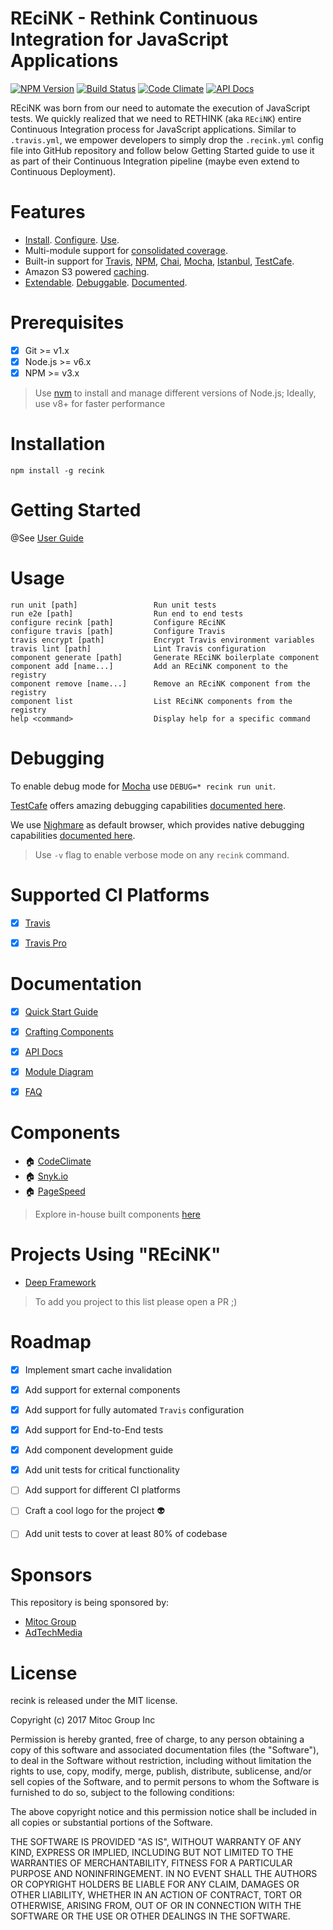REciNK - Rethink Continuous Integration for JavaScript Applications
===================================================================

[![NPM Version](https://badge.fury.io/js/recink.svg?maxAge=0)](https://npmjs.org/package/recink)
[![Build Status](https://travis-ci.org/MitocGroup/recink.svg?branch=master&maxAge=0)](https://travis-ci.org/MitocGroup/recink)
[![Code Climate](https://codeclimate.com/github/MitocGroup/recink/badges/coverage.svg?maxAge=0)](https://codeclimate.com/github/MitocGroup/recink)
[![API Docs](https://mitocgroup.github.io/recink/api/badge.svg?maxAge=0)](https://mitocgroup.github.io/recink/api/)


REciNK was born from our need to automate the execution of JavaScript tests.
We quickly realized that we need to RETHINK (aka `REciNK`) entire Continuous
Integration process for JavaScript applications. Similar to `.travis.yml`, we
empower developers to simply drop the `.recink.yml` config file into GitHub
repository and follow below Getting Started guide to use it as part of their
Continuous Integration pipeline (maybe even extend to Continuous Deployment).


# Features

- [Install](https://github.com/MitocGroup/recink#installation).
[Configure](https://github.com/MitocGroup/recink/blob/master/docs/guide.md#configuring-github-project).
[Use](https://github.com/MitocGroup/recink#usage).
- Multi-module support for
[consolidated coverage](https://github.com/MitocGroup/recink/blob/master/bin/templates/.recink.yml#L50).
- Built-in support for [Travis](https://travis-ci.org),
[NPM](https://www.npmjs.com), [Chai](http://chaijs.com),
[Mocha](http://mochajs.org), [Istanbul](https://istanbul.js.org),
[TestCafe](https://devexpress.github.io/testcafe).
- Amazon S3 powered
[caching](https://github.com/MitocGroup/recink/blob/master/bin/templates/.recink.yml#L10).
- [Extendable](https://github.com/MitocGroup/recink#components-inhouse--3rd-party).
[Debuggable](https://github.com/MitocGroup/recink#debugging).
[Documented](https://github.com/MitocGroup/recink#documentation).


# Prerequisites

- [x] Git >= v1.x
- [x] Node.js >= v6.x
- [x] NPM >= v3.x

> Use [nvm](https://github.com/creationix/nvm#installation) to install and
manage different versions of Node.js; Ideally, use v8+ for faster performance


# Installation

`npm install -g recink`


# Getting Started

@See [User Guide](https://github.com/MitocGroup/recink/blob/master/docs/guide.md#configuring-github-project)


# Usage

```
run unit [path]                 Run unit tests                              
run e2e [path]                  Run end to end tests                        
configure recink [path]         Configure REciNK                            
configure travis [path]         Configure Travis                            
travis encrypt [path]           Encrypt Travis environment variables        
travis lint [path]              Lint Travis configuration                   
component generate [path]       Generate REciNK boilerplate component       
component add [name...]         Add an REciNK component to the registry     
component remove [name...]      Remove an REciNK component from the registry
component list                  List REciNK components from the registry    
help <command>                  Display help for a specific command   
```


# Debugging

To enable debug mode for [Mocha](http://mochajs.org) use `DEBUG=* recink run unit`.

[TestCafe](https://devexpress.github.io/testcafe) offers amazing debugging capabilities
[documented here](http://devexpress.github.io/testcafe/documentation/test-api/debugging.html).

We use [Nighmare](https://github.com/ryx/testcafe-browser-provider-nightmare)
as default browser, which provides native debugging capabilities
[documented here](https://github.com/ryx/testcafe-browser-provider-nightmare#debugging).

> Use `-v` flag to enable verbose mode on any `recink` command.


# Supported CI Platforms

- [x] [Travis](https://travis-ci.org)
- [x] [Travis Pro](https://travis-ci.com)


# Documentation

- [x] [Quick Start Guide](https://github.com/MitocGroup/recink/blob/master/docs/guide.md)
- [x] [Crafting Components](https://github.com/MitocGroup/recink/blob/master/docs/component-guide.md)
- [x] [API Docs](https://mitocgroup.github.io/recink/api/identifiers.html)
- [x] [Module Diagram](https://mitocgroup.github.io/recink/module-diagram.html)
- [x] [FAQ](https://github.com/MitocGroup/recink/blob/master/docs/faq.md)


# Components

- :house: [CodeClimate](https://github.com/MitocGroup/recink/blob/master/components/codeclimate/README.md)
- :house: [Snyk.io](https://github.com/MitocGroup/recink/blob/master/components/snyk/README.md)
- :house: [PageSpeed](https://github.com/MitocGroup/recink/blob/master/components/pagespeed/README.md)

> Explore in-house built components [here](https://github.com/MitocGroup/recink/tree/master/components)


# Projects Using "REciNK"

- [Deep Framework](https://github.com/MitocGroup/deep-framework/blob/master/.recink.yml)

> To add you project to this list please open a PR ;)


# Roadmap

- [x] Implement smart cache invalidation
- [x] Add support for external components
- [x] Add support for fully automated `Travis` configuration 
- [x] Add support for End-to-End tests
- [x] Add component development guide
- [x] Add unit tests for critical functionality
- [ ] Add support for different CI platforms
- [ ] Craft a cool logo for the project :alien:
- [ ] Add unit tests to cover at least 80% of codebase


# Sponsors

This repository is being sponsored by:

- [Mitoc Group](https://www.mitocgroup.com)
- [AdTechMedia](https://www.adtechmedia.io)


# License

recink is released under the MIT license.

Copyright (c) 2017 Mitoc Group Inc

Permission is hereby granted, free of charge, to any person obtaining a copy
of this software and associated documentation files (the "Software"), to deal
in the Software without restriction, including without limitation the rights
to use, copy, modify, merge, publish, distribute, sublicense, and/or sell
copies of the Software, and to permit persons to whom the Software is
furnished to do so, subject to the following conditions:

The above copyright notice and this permission notice shall be included in all
copies or substantial portions of the Software.

THE SOFTWARE IS PROVIDED "AS IS", WITHOUT WARRANTY OF ANY KIND, EXPRESS OR
IMPLIED, INCLUDING BUT NOT LIMITED TO THE WARRANTIES OF MERCHANTABILITY,
FITNESS FOR A PARTICULAR PURPOSE AND NONINFRINGEMENT. IN NO EVENT SHALL THE
AUTHORS OR COPYRIGHT HOLDERS BE LIABLE FOR ANY CLAIM, DAMAGES OR OTHER
LIABILITY, WHETHER IN AN ACTION OF CONTRACT, TORT OR OTHERWISE, ARISING FROM,
OUT OF OR IN CONNECTION WITH THE SOFTWARE OR THE USE OR OTHER DEALINGS IN THE
SOFTWARE.
